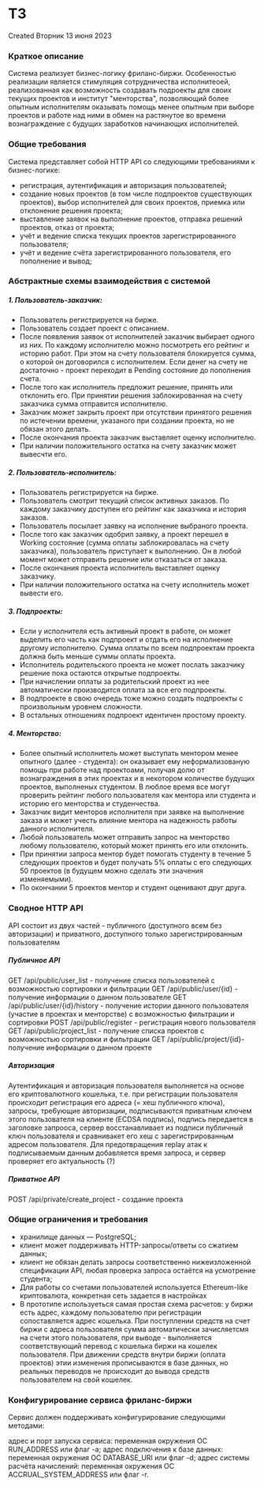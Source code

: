 # ТЗ
Created Вторник 13 июня 2023

### Краткое описание
Система реализует бизнес-логику фриланс-биржи. Особенностью реализации является стимуляция сотрудничества исполнитеоей, реализованная как возможность создавать подроекты для своих текущих проектов и институт "менторства", позволяющий более опытным исполнителям оказывать помощь менее опытным при выборе проектов и работе над ними в обмен на растянутое во времени вознаграждение с будущих заработков начинающих исполнителей.

### Общие требования
Система представляет собой HTTP API со следующими требованиями к бизнес-логике:


* регистрация, аутентификация и авторизация пользователей;
* создание новых проектов (в том числе подпроектов существующих проектов), выбор исполнителей для своих проектов, приемка или отклонение решения проекта;
* выставление заявок на выполнение проектов, отправка решений проектов, отказ от проекта;
* учёт и ведение списка текущих проектов зарегистрированного пользователя;
* учёт и ведение счёта зарегистрированного пользователя, его пополнение и вывод;


### Абстрактные схемы взаимодействия с системой

##### 1. Пользователь-заказчик:

* Пользователь регистрируется на бирже.
* Пользователь создает проект с описанием.
* После появления заявок от исполнителей заказчик выбирает одного из них. По каждому исполнителю можно посмотреть его рейтинг и историю работ. При этом на счету пользователя блокируется сумма, о которой он договорился с исполнителем. Если денег на счету не достаточно - проект переходит в Pending состояние до пополнения счета. 
* После того как исполнитель предложит решение, принять или отклонить его. При принятии решения заблокированная на счету заказчика сумма отправится исполнителю.
* Заказчик может закрыть проект при отсутствии принятого решения по истечении времени, указаного при создании проекта, но не обязан этого делать.
* После окончания проекта заказчик выставляет оценку исполнителю.
* При наличии положительного остатка на счету заказчик может вывесчти его.


##### 2. Пользователь-исполнитель:

* Пользователь регистрируется на бирже.
* Пользователь смотрит текущий список активных заказов. По каждому заказчику доступен его рейтинг как заказчика и история заказов.
* Пользователь посылает заявку на исполнение выбраного проекта. 
* После того как заказчик одобрил заявку, а проект перешел в Working состояние (сумма оплаты заблокировалась на счету заказчика), пользователь приступает к выполнению. Он в любой момент может отправить решение или отказаться от заказа.
* После окончания проекта исполнитель выставляет оценку заказчику.
* При наличии положительного остатка на счету исполнитель может вывести его.


##### 3. Подпроекты:

* Если у исполнителя есть активный проект в работе, он может выделить его часть как подпроект и отдать его на исполнение другому исполнителю. Сумма оплаты по всем подпроектам проекта должна быть меньше суммы оплаты проекта. 
* Исполнитель родительского проекта не может послать заказчику решение пока остаются открытые подпроекты.
* При начислении оплаты за родительский проект из нее автоматически производится оплата за все его подпроекты.
* В подпроекте в свою очередь тоже можно создать подпроекты с произвольным уровнем сложности. 
* В остальных отношениях подпроект идентичен простому проекту.


##### 4. Менторство:

* Более опытный исполнитель может выступать ментором менее опытного (далее - студента): он оказывает ему неформализованую помощь при работе над проектоами, получая долю от вознаграждения в этих проектах и в некотором количестве будущих проектов, выполненых студентом. В люблое время все могут проверить рейтинг любого пользователя как ментора или студента и историю его менторства и студенчества.
* Заказчик видит менторов исполнителя при заявке на выполнение заказа и может учесть влияние ментора на надежность работы данного исполнителя.
* Любой пользователь может отправить запрос на менторство любому пользователю, который может принять его или отклонить.
* При принятии запроса ментор будет помогать студенту в течение 5 следующих проектов и будет получать 5% оплаты с его следующих 50 проектов (в будущем можно сделать эти значения изменяемыми). 
* По окончании 5 проектов ментор и студент оценивают друг друга.



### Сводное HTTP API
API состоит из двух частей - публичного (доступного всем без авторизации) и приватного, доступного только зарегистрированным пользователям

##### Публичное API
GET /api/public/user_list - получение списка пользователей с возможностью сортировки и фильтрации
GET /api/public/user/{id} - получение информации о данном пользователе
GET /api/public/user/{id}/history - получение истории данного пользователя (участие в проектах и менторстве) с возможностью фильтрации и сортировки
POST /api/public/register - регистрация нового пользователя
GET /api/public/project_list - получение списка проектов с возможностью сортировки и фильтрации
GET /api/public/project/{id}- получение информации о данном проекте
	
##### Авторизация
Аутентификация и авторизация пользователя выполняется на основе его криптовалютного кошелька, т.е. при регистрации пользователя происходит регистрация его адреса (= хеш публичного ключа), запросы, тре6ующие авторизации, подписываются приватным ключем этого пользователя на клиенте (ECDSA подпись),  подпись передается в заголовке запрооса, сервер восстанавливает из подписи публичный ключ пользователя и сравнивакет его хеш с зарегистрированным адресом пользователя.  Для предотвращения replay атак к подписываемым данным добавляется время запроса, и сервер проверяет его актуальность (?) 

##### Приватное API
 POST /api/private/create_project - создание проекта



### Общие ограничения и требования


* хранилище данных — PostgreSQL;
* клиент может поддерживать HTTP-запросы/ответы со сжатием данных;
* клиент не обязан делать запросы соответственно нижеизложенной спецификации API, любая проверка запроса остаётся на усмотрение студента;
* Для работы со счетами пользователей используется Ethereum-like криптовалюта, конкретная сеть задается в настройках
* В прототипе используеться самая простая схема расчетов: у биржи есть адрес, каждому пользователю при регистрации сопоставляется адрес кошелька. При поступлении средств на счет биржи с адреса пользователя сумма автоматически зачисляетсмя на счети этого пользователя, при выводе - выполняется соответствующий перевод с кошелька биржи на кошелек пользователя. При движении средств внутри биржи (оплата проектов) этии изменения прописываются в базе данных, но реальных переводов не происходит до вывода средств пользователем на свой кошелек.  



### Конфигурирование сервиса фриланс-биржи
Сервис должен поддерживать конфигурирование следующими методами:

адрес и порт запуска сервиса: переменная окружения ОС RUN_ADDRESS или флаг -a;
адрес подключения к базе данных: переменная окружения ОС DATABASE_URI или флаг -d;
адрес системы расчёта начислений: переменная окружения ОС ACCRUAL_SYSTEM_ADDRESS или флаг -r.


